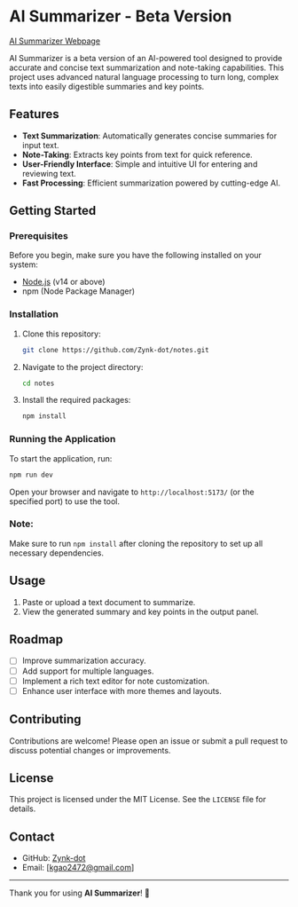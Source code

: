 # AI Summarizer - Beta Version

[AI Summarizer Webpage](https://incomparable-banoffee-4c99f8.netlify.app/)

AI Summarizer is a beta version of an AI-powered tool designed to provide accurate and concise text summarization and note-taking capabilities. This project uses advanced natural language processing to turn long, complex texts into easily digestible summaries and key points.

## Features

- **Text Summarization**: Automatically generates concise summaries for input text.
- **Note-Taking**: Extracts key points from text for quick reference.
- **User-Friendly Interface**: Simple and intuitive UI for entering and reviewing text.
- **Fast Processing**: Efficient summarization powered by cutting-edge AI.

## Getting Started

### Prerequisites

Before you begin, make sure you have the following installed on your system:

- [Node.js](https://nodejs.org/) (v14 or above)
- npm (Node Package Manager)

### Installation

1. Clone this repository:
   ```bash
   git clone https://github.com/Zynk-dot/notes.git
   ```
2. Navigate to the project directory:
   ```bash
   cd notes
   ```
3. Install the required packages:
   ```bash
   npm install
   ```

### Running the Application

To start the application, run:
```bash
npm run dev
```

Open your browser and navigate to `http://localhost:5173/` (or the specified port) to use the tool.

### Note:
Make sure to run `npm install` after cloning the repository to set up all necessary dependencies.

## Usage

1. Paste or upload a text document to summarize.
2. View the generated summary and key points in the output panel.

## Roadmap

- [ ] Improve summarization accuracy.
- [ ] Add support for multiple languages.
- [ ] Implement a rich text editor for note customization.
- [ ] Enhance user interface with more themes and layouts.

## Contributing

Contributions are welcome! Please open an issue or submit a pull request to discuss potential changes or improvements.

## License

This project is licensed under the MIT License. See the `LICENSE` file for details.

## Contact

- GitHub: [Zynk-dot](https://github.com/Zynk-dot)
- Email: [kgao2472@gmail.com]

---

Thank you for using **AI Summarizer**! 🚀
